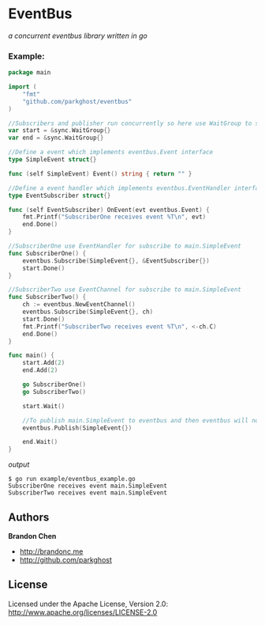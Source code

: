 EventBus
=======

*a concurrent eventbus library written in go*

### Example:

```go
package main

import (
	"fmt"
	"github.com/parkghost/eventbus"
)

//Subscribers and publisher run concurrently so here use WaitGroup to synchronize those 
var start = &sync.WaitGroup{}
var end = &sync.WaitGroup{}

//Define a event which implements eventbus.Event interface
type SimpleEvent struct{}

func (self SimpleEvent) Event() string { return "" }

//Define a event handler which implements eventbus.EventHandler interface
type EventSubscriber struct{}

func (self EventSubscriber) OnEvent(evt eventbus.Event) {
	fmt.Printf("SubscriberOne receives event %T\n", evt)
	end.Done()
}

//SubscriberOne use EventHandler for subscribe to main.SimpleEvent 
func SubscriberOne() {
	eventbus.Subscribe(SimpleEvent{}, &EventSubscriber{})
	start.Done()
}

//SubscriberTwo use EventChannel for subscribe to main.SimpleEvent 
func SubscriberTwo() {
	ch := eventbus.NewEventChannel()
	eventbus.Subscribe(SimpleEvent{}, ch)
	start.Done()
	fmt.Printf("SubscriberTwo receives event %T\n", <-ch.C)
	end.Done()
}

func main() {
	start.Add(2)
	end.Add(2)

	go SubscriberOne()
	go SubscriberTwo()

	start.Wait()

	//To publish main.SimpleEvent to eventbus and then eventbus will notify who has subscribed to this event
	eventbus.Publish(SimpleEvent{})

	end.Wait()
}

```

*output*
	
	$ go run example/eventbus_example.go
	SubscriberOne receives event main.SimpleEvent
	SubscriberTwo receives event main.SimpleEvent

Authors
-------

**Brandon Chen**

+ http://brandonc.me
+ http://github.com/parkghost


License
---------------------

Licensed under the Apache License, Version 2.0: http://www.apache.org/licenses/LICENSE-2.0